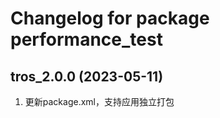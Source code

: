 # Changelog for package performance_test

tros_2.0.0 (2023-05-11)
------------------
1. 更新package.xml，支持应用独立打包
